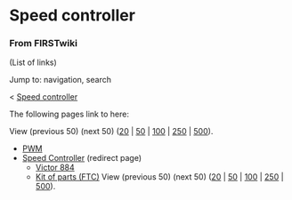 # Speed controller

### From FIRSTwiki

(List of links)

Jump to: navigation, search

&lt; [Speed controller](/index.php?title=Speed_controller&redirect=no "Speed
controller" )  

The following pages link to here:

View (previous 50) (next 50)
([20](/index.php?title=Special:Whatlinkshere/Speed_controller&limit=20&from=0
"Special:Whatlinkshere/Speed controller" ) |
[50](/index.php?title=Special:Whatlinkshere/Speed_controller&limit=50&from=0
"Special:Whatlinkshere/Speed controller" ) |
[100](/index.php?title=Special:Whatlinkshere/Speed_controller&limit=100&from=0
"Special:Whatlinkshere/Speed controller" ) |
[250](/index.php?title=Special:Whatlinkshere/Speed_controller&limit=250&from=0
"Special:Whatlinkshere/Speed controller" ) |
[500](/index.php?title=Special:Whatlinkshere/Speed_controller&limit=500&from=0
"Special:Whatlinkshere/Speed controller" )).

  * [PWM](/index.php/PWM "PWM" )
  * [Speed Controller](/index.php?title=Speed_Controller&redirect=no "Speed Controller" ) (redirect page) 
    * [Victor 884](/index.php/Victor_884 "Victor 884" )
    * [Kit of parts (FTC)](/index.php/Kit_of_parts_%28FTC%29 "Kit of parts \(FTC\)" )
View (previous 50) (next 50)
([20](/index.php?title=Special:Whatlinkshere/Speed_controller&limit=20&from=0
"Special:Whatlinkshere/Speed controller" ) |
[50](/index.php?title=Special:Whatlinkshere/Speed_controller&limit=50&from=0
"Special:Whatlinkshere/Speed controller" ) |
[100](/index.php?title=Special:Whatlinkshere/Speed_controller&limit=100&from=0
"Special:Whatlinkshere/Speed controller" ) |
[250](/index.php?title=Special:Whatlinkshere/Speed_controller&limit=250&from=0
"Special:Whatlinkshere/Speed controller" ) |
[500](/index.php?title=Special:Whatlinkshere/Speed_controller&limit=500&from=0
"Special:Whatlinkshere/Speed controller" )).

